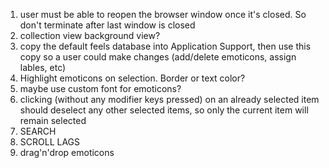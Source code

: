 1. user must be able to reopen the browser window once it's closed. So don't terminate after last window is closed
2. collection view background view?
3. copy the default feels database into Application Support, then use this copy so a user could make changes (add/delete emoticons, assign lables, etc)
4. Highlight emoticons on selection. Border or text color?
5. maybe use custom font for emoticons?
6. clicking (without any modifier keys pressed) on an already selected item should deselect any other selected items, so only the current item will remain selected
7. SEARCH
8. SCROLL LAGS
9. drag'n'drop emoticons
